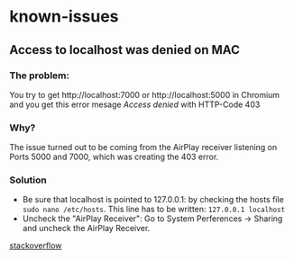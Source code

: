 # known-issues

## Access to localhost was denied on MAC
### The problem:
You try to get http://localhost:7000 or http://localhost:5000 in Chromium and you get this error mesage _Access denied_ with HTTP-Code 403
### Why?
The issue turned out to be coming from the AirPlay receiver listening on Ports 5000 and 7000, which was creating the 403 error.
### Solution
* Be sure that localhost is pointed to 127.0.0.1: by checking the hosts file `sudo nano /etc/hosts`. This line has to be written: `127.0.0.1 localhost`
* Uncheck the "AirPlay Receiver": Go to System Perferences -> Sharing and uncheck the AirPlay Receiver.

[stackoverflow](https://stackoverflow.com/questions/33524826/localhost-not-working-in-chrome-127-0-0-1-does-work)

